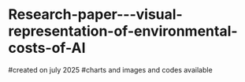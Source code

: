 # Research-paper---visual-representation-of-environmental-costs-of-AI
#created on july 2025
#charts and images and codes available

